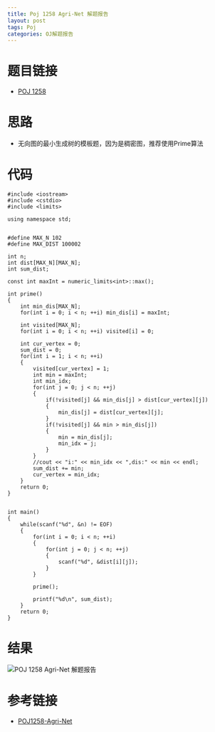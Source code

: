 ```yaml
---
title: Poj 1258 Agri-Net 解题报告
layout: post
tags: Poj
categories: OJ解题报告
---
```

# 题目链接

* [POJ 1258](http://poj.org/problem?id=1258)

# 思路

* 无向图的最小生成树的模板题，因为是稠密图，推荐使用Prime算法

# 代码
```
#include <iostream>
#include <cstdio>
#include <limits>

using namespace std;


#define MAX_N 102
#define MAX_DIST 100002

int n;
int dist[MAX_N][MAX_N];
int sum_dist;

const int maxInt = numeric_limits<int>::max();

int prime()
{	
	int min_dis[MAX_N];
	for(int i = 0; i < n; ++i) min_dis[i] = maxInt;
	
	int visited[MAX_N];
	for(int i = 0; i < n; ++i) visited[i] = 0;
	
	int cur_vertex = 0;	
	sum_dist = 0;
	for(int i = 1; i < n; ++i)
	{
		visited[cur_vertex] = 1;
		int min = maxInt;
		int min_idx;
		for(int j = 0; j < n; ++j)
		{
			if(!visited[j] && min_dis[j] > dist[cur_vertex][j])
			{
				min_dis[j] = dist[cur_vertex][j];
			}
			if(!visited[j] && min > min_dis[j])
			{
				min = min_dis[j];
				min_idx = j;
			}
		}
		//cout << "i:" << min_idx << ",dis:" << min << endl;
		sum_dist += min;
		cur_vertex = min_idx;
	}
	return 0;
}


int main()
{
	while(scanf("%d", &n) != EOF)
	{
		for(int i = 0; i < n; ++i)
		{
			for(int j = 0; j < n; ++j)
			{
				scanf("%d", &dist[i][j]);
			}
		}
		
		prime();
		
		printf("%d\n", sum_dist);
	}
	return 0;
}
```

# 结果
![POJ 1258 Agri-Net 解题报告](http://pam39teno.bkt.clouddn.com/JekyllWriter/QQ%E6%88%AA%E5%9B%BE20180625115147.jpg)

# 参考链接

* [POJ1258-Agri-Net](https://blog.csdn.net/lyy289065406/article/details/6645982)